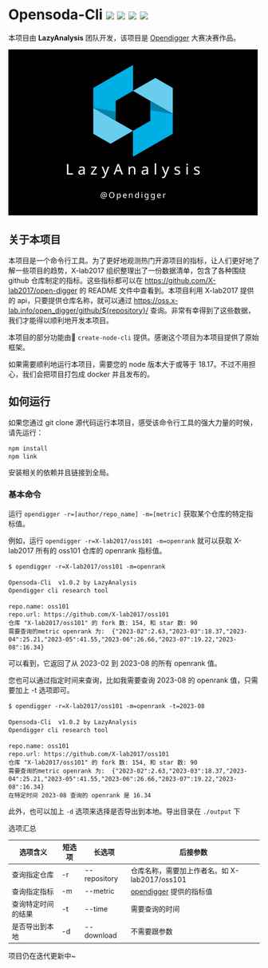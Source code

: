 # Opensoda-Cli   ![](https://img.shields.io/badge/License-MIT-blue) ![](https://img.shields.io/badge/Node-v18.17.0-blue) ![](https://img.shields.io/badge/pnpm-v8.6.12-orange) [![](https://img.shields.io/badge/English-purple)](README.md)

本项目由 **LazyAnalysis** 团队开发，该项目是 [Opendigger](https://competition.atomgit.com/competitionInfo?id=bc6603e0b8bf11ed804e6b78b4426d45) 大赛决赛作品。

![LazyAnalysis](public/LazyAnalysis.png)

## 关于本项目

本项目是一个命令行工具。为了更好地观测热门开源项目的指标，让人们更好地了解一些项目的趋势，X-lab2017 组织整理出了一份数据清单，包含了各种围绕 github 仓库制定的指标。这些指标都可以在 https://github.com/X-lab2017/open-digger 的 README 文件中查看到。本项目利用 X-lab2017 提供的 api，只要提供仓库名称，就可以通过 https://oss.x-lab.info/open_digger/github/${repository}/ 查询。非常有幸得到了这些数据，我们才能得以顺利地开发本项目。

本项目的部分功能由🚀  `create-node-cli` 提供。感谢这个项目为本项目提供了原始框架。

如果需要顺利地运行本项目，需要您的 node 版本大于或等于 18.17。不过不用担心，我们会把项目打包成 docker 并且发布的。

## 如何运行

如果您通过 git clone 源代码运行本项目，感受该命令行工具的强大力量的时候，请先运行：

```
npm install
npm link
```

安装相关的依赖并且链接到全局。

### 基本命令

运行 `opendigger -r=[author/repo_name] -m=[metric]` 获取某个仓库的特定指标值。

例如，运行 `opendigger -r=X-lab2017/oss101 -m=openrank` 就可以获取 X-lab2017 所有的 oss101 仓库的 openrank 指标值。

```
$ opendigger -r=X-lab2017/oss101 -m=openrank

Opensoda-Cli  v1.0.2 by LazyAnalysis
Opendigger cli research tool

repo.name: oss101
repo.url: https://github.com/X-lab2017/oss101
仓库 "X-lab2017/oss101" 的 fork 数: 154, 和 star 数: 90
需要查询的metric openrank 为:  {"2023-02":2.63,"2023-03":18.37,"2023-04":25.21,"2023-05":41.55,"2023-06":26.66,"2023-07":19.22,"2023-08":16.34}
```

可以看到，它返回了从 2023-02 到 2023-08 的所有 openrank 值。

您也可以通过指定时间来查询，比如我需要查询 2023-08 的 openrank 值，只需要加上 -t 选项即可。

```
$ opendigger -r=X-lab2017/oss101 -m=openrank -t=2023-08

Opensoda-Cli  v1.0.2 by LazyAnalysis
Opendigger cli research tool

repo.name: oss101
repo.url: https://github.com/X-lab2017/oss101
仓库 "X-lab2017/oss101" 的 fork 数: 154, 和 star 数: 90
需要查询的metric openrank 为:  {"2023-02":2.63,"2023-03":18.37,"2023-04":25.21,"2023-05":41.55,"2023-06":26.66,"2023-07":19.22,"2023-08":16.34}
在特定时间 2023-08 查询的 openrank 是 16.34
```

此外，也可以加上 `-d` 选项来选择是否导出到本地。导出目录在 `./output` 下

选项汇总

| 选项含义           | 短选项 | 长选项       | 后接参数                                                     |
| ------------------ | ------ | ------------ | ------------------------------------------------------------ |
| 查询指定仓库       | -r     | --repository | 仓库名称，需要加上作者名。如 X-lab2017/oss101                |
| 查询指定指标       | -m     | --metric     | [opendigger](https://github.com/X-lab2017/open-digger) 提供的指标值 |
| 查询特定时间的结果 | -t     | --time       | 需要查询的时间                                               |
| 是否导出到本地     | -d     | --download   | 不需要跟参数                                                 |

项目仍在迭代更新中~
